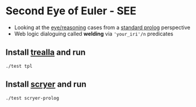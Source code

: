 # Second Eye of Euler - SEE

- Looking at the [eye/reasoning](https://github.com/eyereasoner/eye/tree/see/reasoning) cases from a [standard prolog](https://www.scryer.pl/) perspective
- Web logic dialoguing called __welding__ via `'your_iri'/n` predicates

## Install [trealla](https://github.com/trealla-prolog/trealla#building) and run
```
./test tpl
```
## Install [scryer](https://github.com/mthom/scryer-prolog#installing-scryer-prolog) and run
```
./test scryer-prolog
```
